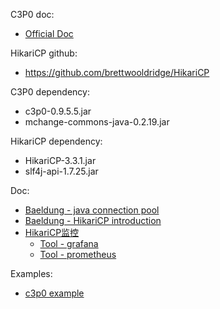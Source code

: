 C3P0 doc:
- [Official Doc](https://www.mchange.com/projects/c3p0/)

HikariCP github:
- https://github.com/brettwooldridge/HikariCP

C3P0 dependency:
- c3p0-0.9.5.5.jar
- mchange-commons-java-0.2.19.jar

HikariCP dependency:
- HikariCP-3.3.1.jar
- slf4j-api-1.7.25.jar

Doc:
- [Baeldung - java connection pool](https://www.baeldung.com/java-connection-pooling)
- [Baeldung - HikariCP introduction](https://www.baeldung.com/hikaricp)
- [HikariCP监控](https://www.cnblogs.com/fireround/p/11756087.html)
    - [Tool - grafana](https://grafana.com/get)
    - [Tool - prometheus](https://prometheus.io/)


Examples:
- [c3p0 example](https://www.programcreek.com/java-api-examples/?api=com.mchange.v2.c3p0.ComboPooledDataSource)
